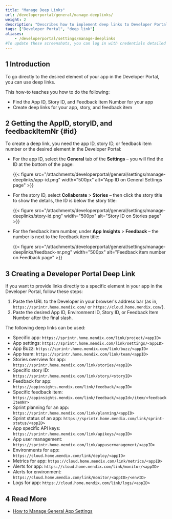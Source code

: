 ```yaml
---
title: "Manage Deep Links"
url: /developerportal/general/manage-deeplinks/
weight: 2
description: "Describes how to implement deep links to Developer Portal pages."
tags: ["Developer Portal", "deep link"]
aliases:
    - /developerportal/settings/manage-deeplinks
#To update these screenshots, you can log in with credentials detailed in How to Update Screenshots Using Team Apps.
---
```


## 1 Introduction

To go directly to the desired element of your app in the Developer Portal, you can use deep links.

This how-to teaches you how to do the following:

* Find the App ID, Story ID, and Feedback Item Number for your app
* Create deep links for your app, story, and feedback item

## 2 Getting the AppID, storyID, and feedbackItemNr {#id}

To create a deep link, you need the app ID, story ID, or feedback item number or the desired element in the Developer Portal:

* For the app ID, select the **General** tab of the **Settings** – you will find the ID at the bottom of the page:

    {{< figure src="/attachments/developerportal/general/settings/manage-deeplinks/app-id.png" width="500px" alt="App ID on General Settings page" >}}

* For the story ID, select **Collaborate** > **Stories** – then click the story title to show the details, the ID is below the story title:

    {{< figure src="/attachments/developerportal/general/settings/manage-deeplinks/story-id.png" width="500px" alt="Story ID on Stories page" >}}

* For the feedback item number, under **App Insights** > **Feedback** – the number is next to the feedback item title:

    {{< figure src="/attachments/developerportal/general/settings/manage-deeplinks/feedback-nr.png" width="500px" alt="Feedback item number on Feedback page" >}}

## 3 Creating a Developer Portal Deep Link

If you want to provide links directly to a specific element in your app in the Developer Portal, follow these steps:

1. Paste the URL to the Developer in your browser's address bar (as in, `https://sprintr.home.mendix.com/` or `https://cloud.home.mendix.com/`).
2. Paste the desired App ID, Environment ID, Story ID, or Feedback Item Number after the final slash.

The following deep links can be used:

* Specific app: `https://sprintr.home.mendix.com/link/project/<appID>`
* App settings: `https://sprintr.home.mendix.com/link/settings/<appID>`
* App Buzz: `https://sprintr.home.mendix.com/link/buzz/<appID>`
* App team: `https://sprintr.home.mendix.com/link/team/<appID>`
* Stories overview for app: `https://sprintr.home.mendix.com/link/stories/<appID>`
* Specific story ID: `https://sprintr.home.mendix.com/link/story/<storyID>`
* Feedback for app: `https://appinsights.mendix.com/link/feedback/<appID>`
* Specific feedback item: `https://appinsights.mendix.com/link/feedback/<appId>/item/<feedbackItemNr>`
* Sprint planning for an app: `https://sprintr.home.mendix.com/link/planning/<appID>`
* Sprint status of an app: `https://sprintr.home.mendix.com/link/sprint-status/<appID>`
* App specific API keys: `https://sprintr.home.mendix.com/link/apikeys/<appID>`
* App user management: `https://sprintr.home.mendix.com/link/appusermanagement/<appID>`
* Environments for app: `https://cloud.home.mendix.com/link/deploy/<appID>`
* Metrics for app: `https://cloud.home.mendix.com/link/metrics/<appID>`
* Alerts for app: `https://cloud.home.mendix.com/link/monitor/<appID>`
* Alerts for environment: `https://cloud.home.mendix.com/link/monitor/<appID>/<envID>`
* Logs for app: `https://cloud.home.mendix.com/link/logs/<appID>`

## 4 Read More

* [How to Manage General App Settings](/developerportal/collaborate/general-settings/)
